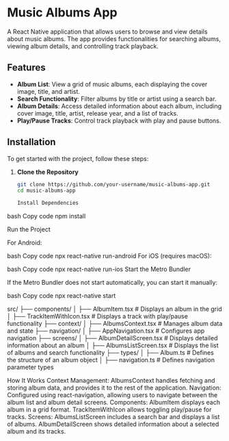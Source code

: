 # Music Albums App

A React Native application that allows users to browse and view details about music albums. The app provides functionalities for searching albums, viewing album details, and controlling track playback.

## Features

- **Album List**: View a grid of music albums, each displaying the cover image, title, and artist.
- **Search Functionality**: Filter albums by title or artist using a search bar.
- **Album Details**: Access detailed information about each album, including cover image, title, artist, release year, and a list of tracks.
- **Play/Pause Tracks**: Control track playback with play and pause buttons.

## Installation

To get started with the project, follow these steps:

1. **Clone the Repository**

   ```bash
   git clone https://github.com/your-username/music-albums-app.git
   cd music-albums-app

   Install Dependencies

bash
Copy code
npm install

Run the Project

For Android:

bash
Copy code
npx react-native run-android
For iOS (requires macOS):

bash
Copy code
npx react-native run-ios
Start the Metro Bundler

If the Metro Bundler does not start automatically, you can start it manually:

bash
Copy code
npx react-native start

src/
├── components/
│   ├── AlbumItem.tsx         # Displays an album in the grid
│   ├── TrackItemWithIcon.tsx # Displays a track with play/pause functionality
├── context/
│   ├── AlbumsContext.tsx     # Manages album data and state
├── navigation/
│   ├── AppNavigation.tsx     # Configures app navigation
├── screens/
│   ├── AlbumDetailScreen.tsx # Displays detailed information about an album
│   ├── AlbumsListScreen.tsx  # Displays the list of albums and search functionality
├── types/
│   ├── Album.ts              # Defines the structure of an album object
│   ├── navigation.ts         # Defines navigation parameter types

How It Works
Context Management: AlbumsContext handles fetching and storing album data, and provides it to the rest of the application.
Navigation: Configured using react-navigation, allowing users to navigate between the album list and album detail screens.
Components:
AlbumItem displays each album in a grid format.
TrackItemWithIcon allows toggling play/pause for tracks.
Screens:
AlbumsListScreen includes a search bar and displays a list of albums.
AlbumDetailScreen shows detailed information about a selected album and its tracks.